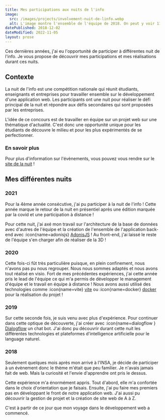 ```yaml
---
title: Mes participations aux nuits de l'info
image:
  src: /images/projects/involvement-nuit-de-linfo.webp
  alt: L'image montre l'ensemble de l'équipe de 2018. On peut y voir 11 personnes donc 1 se faisant porter par 6 autres. Chaque personne porte un tee-shirt avec le logo de la nuit de l'info.
datePublished: 2018-12-02
dateModified: 2022-11-05
layout: prose
---
```


Ces dernières années, j'ai eu l'opportunité de participer à différentes nuit de l'info. Je vous propose de découvrir mes participations et mes réalisations durant ces nuits.

<!-- more -->

## Contexte

La nuit de l'info est une compétition nationale qui réunit étudiants, enseignants et entreprises pour travailler ensemble sur le développement d'une application web. Les participants ont une nuit pour réaliser le défi principal de la nuit et répondre aux défis secondaires qui sont proposées par les entreprises.

L'idée de ce concours est de travailler en équipe sur un projet web sur une thématique d'actualité. C'est donc une opportunité unique pour les étudiants de découvre le milieu et pour les plus expérimentés de se perfectionner.

### En savoir plus

Pour plus d'information sur l'évènements, vous pouvez vous rendre sur le [site de la nuit](https://www.nuitdelinfo.com/) !

## Mes différentes nuits

### 2021

Pour la 4ème année consécutive, j'ai pu participer à la nuit de l'info ! Cette année marque le retour de la nuit en présentiel après une édition marquée par la covid et une participation à distance !

Pour cette nuit, j'ai axé mon travail sur l'architecture de la base de données avec d'autres de l'équipe et la création de l'ensemble de l'application back-end avec :icon{name=adonisjs} [AdonisJS](https://adonisjs.com) ! Au front-end, j'ai laissé le reste de l'équipe s'en charger afin de réaliser de la 3D !

### 2020

Cette fois-ci fût très particulière puisque, en plein confinement, nous n'avons pas pu nous regrouper. Nous nous sommes adaptés et nous avons tout réalisé en visio. Fort de mes précédentes expériences, j'ai cette année pris le lead de l'équipe ce qui m'a permis de développer le management d'équipe et le travail en équipe à distance ! Nous avons aussi utilisé des technologies comme :icon{name=vite} [vite](https://vitejs.dev/) ou :icon{name=docker} [docker](https://www.docker.com/) pour la réalisation du projet !

### 2019

Sur cette seconde fois, je suis venu avec plus d'expérience. Pour continuer dans cette optique de découverte, j'ai créer avec :icon{name=dialogflow } [Dialogflow](https://dialogflow.cloud.google.com/) un chat bot. J'ai donc pu découvrir durant cette nuit les différentes technologies et plateformes d'intelligence artificielle pour le language naturel.

### 2018

Seulement quelques mois après mon arrivé à l'INSA, je décide de participer à un évènement donc le thème m'était que peu familier. Je n'avais jamais fait de web. Mais la curiosité et l'envie d'apprendre ont pris le dessus.

Cette expérience m'a énormément appris. Tout d'abord, elle m'a confortée dans le choix d'orientation que je faisais. Ensuite, j'ai pu faire mes premiers pas en développant le front de notre application web. J'ai aussi pu découvrir la gestion de projet et la création de site web de A à Z.

C'est à partir de ce jour que mon voyage dans le développement web a commencé.